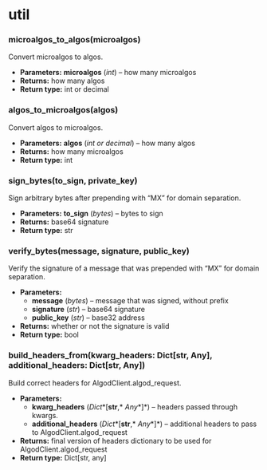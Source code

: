 # util

### microalgos_to_algos(microalgos)

Convert microalgos to algos.

* **Parameters:**
  **microalgos** (*int*) – how many microalgos
* **Returns:**
  how many algos
* **Return type:**
  int or decimal

### algos_to_microalgos(algos)

Convert algos to microalgos.

* **Parameters:**
  **algos** (*int* *or* *decimal*) – how many algos
* **Returns:**
  how many microalgos
* **Return type:**
  int

### sign_bytes(to_sign, private_key)

Sign arbitrary bytes after prepending with “MX” for domain separation.

* **Parameters:**
  **to_sign** (*bytes*) – bytes to sign
* **Returns:**
  base64 signature
* **Return type:**
  str

### verify_bytes(message, signature, public_key)

Verify the signature of a message that was prepended with “MX” for domain
separation.

* **Parameters:**
  * **message** (*bytes*) – message that was signed, without prefix
  * **signature** (*str*) – base64 signature
  * **public_key** (*str*) – base32 address
* **Returns:**
  whether or not the signature is valid
* **Return type:**
  bool

### build_headers_from(kwarg_headers: Dict[str, Any], additional_headers: Dict[str, Any])

Build correct headers for AlgodClient.algod_request.

* **Parameters:**
  * **kwarg_headers** (*Dict**[**str**,* *Any**]*) – headers passed through kwargs.
  * **additional_headers** (*Dict**[**str**,* *Any**]*) – additional headers to pass to AlgodClient.algod_request
* **Returns:**
  final version of headers dictionary to be used for AlgodClient.algod_request
* **Return type:**
  Dict[str, any]
